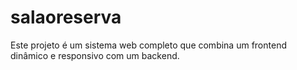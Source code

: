 # salaoreserva
Este projeto é um sistema web completo que combina um frontend dinâmico e responsivo com um backend.
